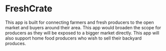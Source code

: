 # FreshCrate

This app is built for connecting farmers and fresh producers to the open market and buyers around their area. This app would broaden the scope for producers as they will be exposed to a bigger market directly. This app will also support home food producers who wish to sell their backyard produces.

